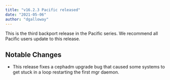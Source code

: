 ```yaml
---
title: "v16.2.3 Pacific released"
date: "2021-05-06"
author: "dgalloway"
---
```


This is the third backport release in the Pacific series. We recommend all Pacific users update to this release.

## Notable Changes

- This release fixes a cephadm upgrade bug that caused some systems to get stuck in a loop restarting the first mgr daemon.
